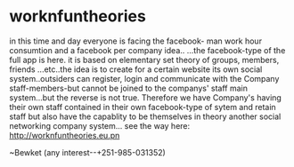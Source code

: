 # worknfuntheories
in this time and day everyone is facing the facebook- man work hour consumtion and a facebook per company idea..
...the facebook-type of the full app is here. it is based on elementary set theory of groups, members, friends ...etc..the idea is to create for a certain website its own social system..outsiders can register, login and communicate with the Company staff-members-but cannot be joined to the companys' staff main system...but the reverse is not true. Therefore we have Company's having their own staff contained in their own facebook-type of sytem and retain staff but also have the capablity to be themselves in theory another social networking company system...
see the way here: http://worknfuntheories.eu.pn 

~Bewket (any interest--+251-985-031352)

